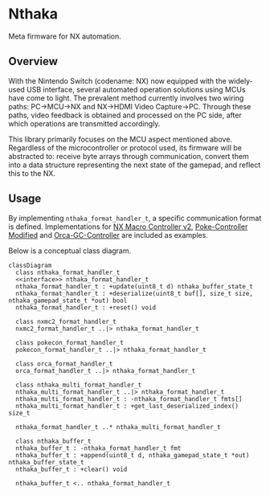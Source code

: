# Nthaka

Meta firmware for NX automation.

## Overview

With the Nintendo Switch (codename: NX) now equipped with the widely-used USB interface, several automated operation solutions using MCUs have come to light. The prevalent method currently involves two wiring paths: PC->MCU->NX and NX->HDMI Video Capture->PC. Through these paths, video feedback is obtained and processed on the PC side, after which operations are transmitted accordingly.

This library primarily focuses on the MCU aspect mentioned above. Regardless of the microcontroller or protocol used, its firmware will be abstracted to: receive byte arrays through communication, convert them into a data structure representing the next state of the gamepad, and reflect this to the NX.

## Usage

By implementing `nthaka_format_handler_t`, a specific communication format is defined. Implementations for [NX Macro Controller v2](https://blog.bzl-web.com/entry/2020/01/20/165719), [Poke-Controller Modified](https://github.com/Moi-poke/Poke-Controller-Modified) and [Orca-GC-Controller](https://github.com/yatsuna827/Orca-GC-Controller) are included as examples.

Below is a conceptual class diagram.

```mermaid
classDiagram
  class nthaka_format_handler_t
  <<interface>> nthaka_format_handler_t
  nthaka_format_handler_t : +update(uint8_t d) nthaka_buffer_state_t
  nthaka_format_handler_t : +deserialize(uint8_t buf[], size_t size, nthaka_gamepad_state_t *out) bool
  nthaka_format_handler_t : +reset() void

  class nxmc2_format_handler_t
  nxmc2_format_handler_t ..|> nthaka_format_handler_t

  class pokecon_format_handler_t
  pokecon_format_handler_t ..|> nthaka_format_handler_t

  class orca_format_handler_t
  orca_format_handler_t ..|> nthaka_format_handler_t

  class nthaka_multi_format_handler_t
  nthaka_multi_format_handler_t ..|> nthaka_format_handler_t
  nthaka_multi_format_handler_t : -nthaka_format_handler_t fmts[]
  nthaka_multi_format_handler_t : +get_last_deserialized_index() size_t

  nthaka_format_handler_t ..* nthaka_multi_format_handler_t
  
  class nthaka_buffer_t
  nthaka_buffer_t : -nthaka_format_handler_t fmt
  nthaka_buffer_t : +append(uint8_t d, nthaka_gamepad_state_t *out) nthaka_buffer_state_t
  nthaka_buffer_t : +clear() void

  nthaka_buffer_t <.. nthaka_format_handler_t
```
